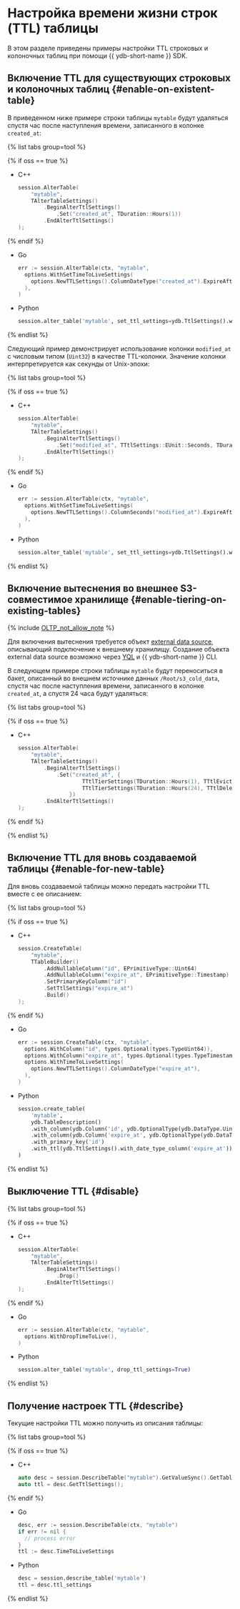 # Настройка времени жизни строк (TTL) таблицы

В этом разделе приведены примеры настройки TTL строковых и колоночных таблиц при помощи {{ ydb-short-name }} SDK.

## Включение TTL для существующих строковых и колоночных таблиц {#enable-on-existent-table}

В приведенном ниже примере строки таблицы `mytable` будут удаляться спустя час после наступления времени, записанного в колонке `created_at`:

{% list tabs group=tool %}

{% if oss == true %}

- C++

  ```c++
  session.AlterTable(
      "mytable",
      TAlterTableSettings()
          .BeginAlterTtlSettings()
              .Set("created_at", TDuration::Hours(1))
          .EndAlterTtlSettings()
  );
  ```

{% endif %}

- Go

  ```go
  err := session.AlterTable(ctx, "mytable",
    options.WithSetTimeToLiveSettings(
      options.NewTTLSettings().ColumnDateType("created_at").ExpireAfter(time.Hour),
    ),
  )
  ```

- Python

  ```python
  session.alter_table('mytable', set_ttl_settings=ydb.TtlSettings().with_date_type_column('created_at', 3600))
  ```

{% endlist %}

Следующий пример демонстрирует использование колонки `modified_at` с числовым типом (`Uint32`) в качестве TTL-колонки. Значение колонки интерпретируется как секунды от Unix-эпохи:

{% list tabs group=tool %}

{% if oss == true %}

- C++

  ```c++
  session.AlterTable(
      "mytable",
      TAlterTableSettings()
          .BeginAlterTtlSettings()
              .Set("modified_at", TTtlSettings::EUnit::Seconds, TDuration::Hours(1))
          .EndAlterTtlSettings()
  );
  ```

{% endif %}

- Go

  ```go
  err := session.AlterTable(ctx, "mytable",
    options.WithSetTimeToLiveSettings(
      options.NewTTLSettings().ColumnSeconds("modified_at").ExpireAfter(time.Hour),
    ),
  )
  ```

- Python

  ```python
  session.alter_table('mytable', set_ttl_settings=ydb.TtlSettings().with_value_since_unix_epoch('modified_at', UNIT_SECONDS, 3600))
  ```

{% endlist %}

## Включение вытеснения во внешнее S3-совместимое хранилище {#enable-tiering-on-existing-tables}

{% include [OLTP_not_allow_note](../../_includes/not_allow_for_oltp_note.md) %}

Для включения вытеснения требуется объект [external data source](../../concepts/datamodel/external_data_source.md), описывающий подключение к внешнему хранилищу. Создание объекта external data source возможно через [YQL](../yql/ttl.md#enable-tiering-on-existing-tables) и {{ ydb-short-name }} CLI.

В следующем примере строки таблицы `mytable` будут переноситься в бакет, описанный во внешнем источнике данных `/Root/s3_cold_data`, спустя час после наступления времени, записанного в колонке `created_at`, а спустя 24 часа будут удаляться:

{% list tabs group=tool %}

{% if oss == true %}

- C++

  ```c++
  session.AlterTable(
      "mytable",
      TAlterTableSettings()
          .BeginAlterTtlSettings()
              .Set("created_at", {
                      TTtlTierSettings(TDuration::Hours(1), TTtlEvictToExternalStorageAction("/Root/s3_cold_data")),
                      TTtlTierSettings(TDuration::Hours(24), TTtlDeleteAction("/Root/s3_cold_data"))
                  })
          .EndAlterTtlSettings()
  );
  ```

{% endif %}

{% endlist %}

## Включение TTL для вновь создаваемой таблицы {#enable-for-new-table}

Для вновь создаваемой таблицы можно передать настройки TTL вместе с ее описанием:

{% list tabs group=tool %}

{% if oss == true %}

- C++

  ```c++
  session.CreateTable(
      "mytable",
      TTableBuilder()
          .AddNullableColumn("id", EPrimitiveType::Uint64)
          .AddNullableColumn("expire_at", EPrimitiveType::Timestamp)
          .SetPrimaryKeyColumn("id")
          .SetTtlSettings("expire_at")
          .Build()
  );
  ```

{% endif %}

- Go

  ```go
  err := session.CreateTable(ctx, "mytable",
    options.WithColumn("id", types.Optional(types.TypeUint64)),
    options.WithColumn("expire_at", types.Optional(types.TypeTimestamp)),
    options.WithTimeToLiveSettings(
      options.NewTTLSettings().ColumnDateType("expire_at"),
    ),
  )
  ```

- Python

  ```python
  session.create_table(
      'mytable',
      ydb.TableDescription()
      .with_column(ydb.Column('id', ydb.OptionalType(ydb.DataType.Uint64)))
      .with_column(ydb.Column('expire_at', ydb.OptionalType(ydb.DataType.Timestamp)))
      .with_primary_key('id')
      .with_ttl(ydb.TtlSettings().with_date_type_column('expire_at'))
  )
  ```

{% endlist %}

## Выключение TTL {#disable}

{% list tabs group=tool %}

{% if oss == true %}

- C++

  ```c++
  session.AlterTable(
      "mytable",
      TAlterTableSettings()
          .BeginAlterTtlSettings()
              .Drop()
          .EndAlterTtlSettings()
  );
  ```

{% endif %}

- Go

  ```go
  err := session.AlterTable(ctx, "mytable",
    options.WithDropTimeToLive(),
  )
  ```

- Python

  ```python
  session.alter_table('mytable', drop_ttl_settings=True)
  ```

{% endlist %}

## Получение настроек TTL {#describe}

Текущие настройки TTL можно получить из описания таблицы:

{% list tabs group=tool %}

{% if oss == true %}

- C++

  ```c++
  auto desc = session.DescribeTable("mytable").GetValueSync().GetTableDescription();
  auto ttl = desc.GetTtlSettings();
  ```

{% endif %}

- Go

  ```go
  desc, err := session.DescribeTable(ctx, "mytable")
  if err != nil {
    // process error
  }
  ttl := desc.TimeToLiveSettings
  ```

- Python

  ```python
  desc = session.describe_table('mytable')
  ttl = desc.ttl_settings
  ```

{% endlist %}

